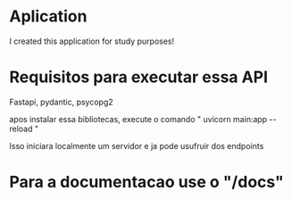# Aplication
I created this application for study purposes!

# Requisitos para executar essa API
Fastapi, pydantic, psycopg2

apos instalar essa bibliotecas, execute o comando " uvicorn main:app --reload "

Isso iniciara localmente um servidor e ja pode usufruir dos endpoints

# Para a documentacao use o "/docs"